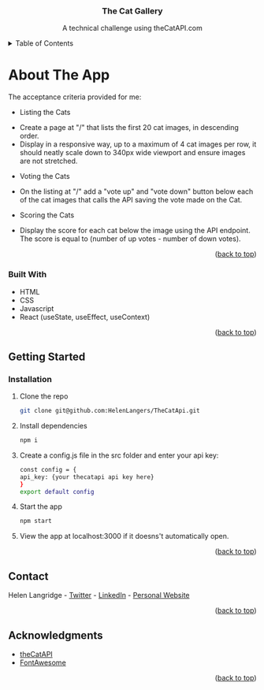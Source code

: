 <a name="readme-top"></a>

<!-- PROJECT NAME -->
<h3 align="center">The Cat Gallery</h3>

  <p align="center">
    A technical challenge using theCatAPI.com
  </p>
</div>


<!-- TABLE OF CONTENTS -->
<details>
  <summary>Table of Contents</summary>
  <ol>
    <li>
      <a href="#about-the-project">About The App</a>
      <ul>
        <li><a href="#built-with">Built With</a></li>
      </ul>
    </li>
    <li>
      <a href="#getting-started">Getting Started</a>
      <ul>
        <li><a href="#installation">Installation</a></li>
      </ul>
    </li>
    <li><a href="#contact">Contact</a></li>
    <li><a href="#acknowledgments">Acknowledgments</a></li>
  </ol>
</details>



<!-- ABOUT THE App -->
# About The App

The acceptance criteria provided for me:

* Listing the Cats
- Create a page at "/" that lists the first 20 cat images, in descending order.
- Display in a responsive way, up to a maximum of 4 cat images per row, it should neatly scale down to 340px wide viewport and ensure images are not stretched.

* Voting the Cats
- On the listing at "/" add a "vote up" and "vote down" button below each of the cat images that calls the API saving the vote made on the Cat.

* Scoring the Cats
- Display the score for each cat below the image using the API endpoint. The score is equal to (number of up votes - number of down votes).



<p align="right">(<a href="#readme-top">back to top</a>)</p>

### Built With

* HTML
* CSS
* Javascript
* React (useState, useEffect, useContext)


<p align="right">(<a href="#readme-top">back to top</a>)</p>



<!-- GETTING STARTED -->
## Getting Started
### Installation

1. Clone the repo
    ```sh
    git clone git@github.com:HelenLangers/TheCatApi.git
    ```
2. Install dependencies
    ```sh
    npm i
    ```
3. Create a config.js file in the src folder and enter your api key:
    ```sh
    const config = {
    api_key: {your thecatapi api key here}
    }
    export default config
    ```
4. Start the app
    ```sh
    npm start
    ```
5. View the app at localhost:3000 if it doesns't automatically open.


<p align="right">(<a href="#readme-top">back to top</a>)</p>


<!-- CONTACT -->
## Contact

Helen Langridge - [Twitter](https://twitter.com/HelenCycling) - [LinkedIn](https://www.linkedin.com/in/helen-langridge-62b32b166/) - [Personal Website](helenlangridge.com)

<p align="right">(<a href="#readme-top">back to top</a>)</p>



<!-- ACKNOWLEDGMENTS -->
## Acknowledgments

* [theCatAPI](https://thecatapi.com/)
* [FontAwesome](https://fontawesome.com/)

<p align="right">(<a href="#readme-top">back to top</a>)</p>
